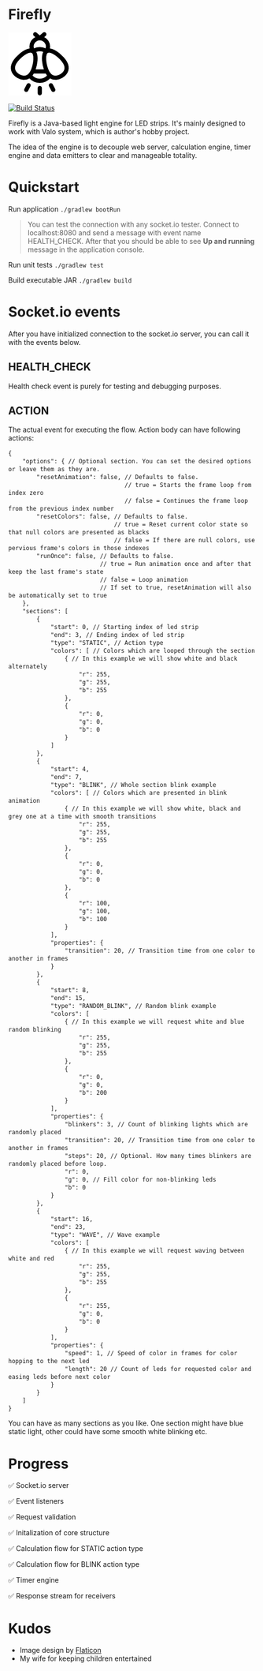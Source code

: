 # Firefly

![Firefly](img.png)

[![Build Status](https://travis-ci.org/Desertive/firefly.png?branch=master)](https://travis-ci.org/Desertive/firefly)

Firefly is a Java-based light engine for LED strips. It's mainly designed to work with Valo system, which is author's hobby project.

The idea of the engine is to decouple web server, calculation engine, timer engine and data emitters to clear and manageable totality.

# Quickstart

Run application `./gradlew bootRun`

> You can test the connection with any socket.io tester. Connect to localhost:8080 and send a message with event name HEALTH_CHECK. After that you should be able to see **Up and running** message in the application console.

Run unit tests `./gradlew test`

Build executable JAR `./gradlew build`

# Socket.io events
After you have initialized connection to the socket.io server, you can call it with the events below.

## HEALTH_CHECK
Health check event is purely for testing and debugging purposes.

## ACTION
The actual event for executing the flow. Action body can have following actions:

    {
        "options": { // Optional section. You can set the desired options or leave them as they are.
            "resetAnimation": false, // Defaults to false.
                                     // true = Starts the frame loop from index zero
                                     // false = Continues the frame loop from the previous index number
            "resetColors": false, // Defaults to false.
                                  // true = Reset current color state so that null colors are presented as blacks
                                  // false = If there are null colors, use pervious frame's colors in those indexes
            "runOnce": false, // Defaults to false.
                              // true = Run animation once and after that keep the last frame's state
                              // false = Loop animation
                              // If set to true, resetAnimation will also be automatically set to true
        },
        "sections": [
            {
                "start": 0, // Starting index of led strip
                "end": 3, // Ending index of led strip
                "type": "STATIC", // Action type
                "colors": [ // Colors which are looped through the section
                    { // In this example we will show white and black alternately
                        "r": 255,
                        "g": 255,
                        "b": 255
                    },
                    {
                        "r": 0,
                        "g": 0,
                        "b": 0
                    }
                ]
            },
            {
                "start": 4,
                "end": 7,
                "type": "BLINK", // Whole section blink example
                "colors": [ // Colors which are presented in blink animation
                    { // In this example we will show white, black and grey one at a time with smooth transitions
                        "r": 255,
                        "g": 255,
                        "b": 255
                    },
                    {
                        "r": 0,
                        "g": 0,
                        "b": 0
                    },
                    {
                        "r": 100,
                        "g": 100,
                        "b": 100
                    }
                ],
                "properties": {
                    "transition": 20, // Transition time from one color to another in frames
                }
            },
            {
                "start": 8,
                "end": 15,
                "type": "RANDOM_BLINK", // Random blink example
                "colors": [
                    { // In this example we will request white and blue random blinking
                        "r": 255,
                        "g": 255,
                        "b": 255
                    },
                    {
                        "r": 0,
                        "g": 0,
                        "b": 200
                    }
                ],
                "properties": {
                    "blinkers": 3, // Count of blinking lights which are randomly placed
                    "transition": 20, // Transition time from one color to another in frames
                    "steps": 20, // Optional. How many times blinkers are randomly placed before loop.
                    "r": 0,
                    "g": 0, // Fill color for non-blinking leds
                    "b": 0
                }
            },
            {
                "start": 16,
                "end": 23,
                "type": "WAVE", // Wave example
                "colors": [
                    { // In this example we will request waving between white and red
                        "r": 255,
                        "g": 255,
                        "b": 255
                    },
                    {
                        "r": 255,
                        "g": 0,
                        "b": 0
                    }
                ],
                "properties": {
                    "speed": 1, // Speed of color in frames for color hopping to the next led
                    "length": 20 // Count of leds for requested color and easing leds before next color
                }
            }
        ]
    }

You can have as many sections as you like. One section might have blue static light, other could have some smooth white blinking etc.

# Progress
:white_check_mark: Socket.io server

:white_check_mark: Event listeners

:white_check_mark: Request validation

:white_check_mark: Initalization of core structure

:white_check_mark: Calculation flow for STATIC action type

:white_check_mark: Calculation flow for BLINK action type

:white_check_mark: Timer engine

:white_check_mark: Response stream for receivers

# Kudos
- Image design by [Flaticon](https://www.flaticon.com/)
- My wife for keeping children entertained
